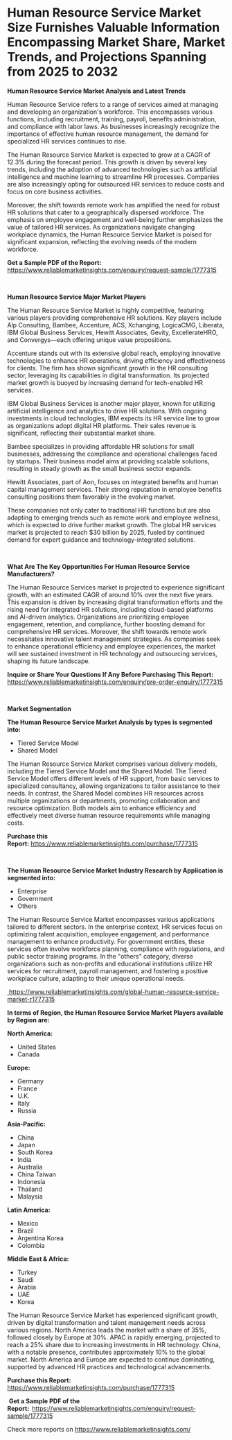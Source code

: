 <p><h1>Human Resource Service Market Size Furnishes Valuable Information Encompassing Market Share, Market Trends, and Projections Spanning from 2025 to 2032</h1></p><p><strong>Human Resource Service Market Analysis and Latest Trends</strong></p>
<p><p>Human Resource Service refers to a range of services aimed at managing and developing an organization's workforce. This encompasses various functions, including recruitment, training, payroll, benefits administration, and compliance with labor laws. As businesses increasingly recognize the importance of effective human resource management, the demand for specialized HR services continues to rise.</p><p>The Human Resource Service Market is expected to grow at a CAGR of 12.3% during the forecast period. This growth is driven by several key trends, including the adoption of advanced technologies such as artificial intelligence and machine learning to streamline HR processes. Companies are also increasingly opting for outsourced HR services to reduce costs and focus on core business activities. </p><p>Moreover, the shift towards remote work has amplified the need for robust HR solutions that cater to a geographically dispersed workforce. The emphasis on employee engagement and well-being further emphasizes the value of tailored HR services. As organizations navigate changing workplace dynamics, the Human Resource Service Market is poised for significant expansion, reflecting the evolving needs of the modern workforce.</p></p>
<p><strong>Get a Sample PDF of the Report:&nbsp;</strong> <a href="https://www.reliablemarketinsights.com/enquiry/request-sample/1777315?utm_campaign=2988&utm_medium=2&utm_source=Github&utm_content=ia&utm_term=09032025&utm_id=human-resource-service">https://www.reliablemarketinsights.com/enquiry/request-sample/1777315</a></p>
<p>&nbsp;</p>
<p><strong>Human Resource Service Major Market Players</strong></p>
<p><p>The Human Resource Service Market is highly competitive, featuring various players providing comprehensive HR solutions. Key players include Alp Consulting, Bambee, Accenture, ACS, Xchanging, LogicaCMG, Liberata, IBM Global Business Services, Hewitt Associates, Gevity, ExcellerateHRO, and Convergys—each offering unique value propositions.</p><p>Accenture stands out with its extensive global reach, employing innovative technologies to enhance HR operations, driving efficiency and effectiveness for clients. The firm has shown significant growth in the HR consulting sector, leveraging its capabilities in digital transformation. Its projected market growth is buoyed by increasing demand for tech-enabled HR services.</p><p>IBM Global Business Services is another major player, known for utilizing artificial intelligence and analytics to drive HR solutions. With ongoing investments in cloud technologies, IBM expects its HR service line to grow as organizations adopt digital HR platforms. Their sales revenue is significant, reflecting their substantial market share.</p><p>Bambee specializes in providing affordable HR solutions for small businesses, addressing the compliance and operational challenges faced by startups. Their business model aims at providing scalable solutions, resulting in steady growth as the small business sector expands.</p><p>Hewitt Associates, part of Aon, focuses on integrated benefits and human capital management services. Their strong reputation in employee benefits consulting positions them favorably in the evolving market.</p><p>These companies not only cater to traditional HR functions but are also adapting to emerging trends such as remote work and employee wellness, which is expected to drive further market growth. The global HR services market is projected to reach $30 billion by 2025, fueled by continued demand for expert guidance and technology-integrated solutions.</p></p>
<p>&nbsp;</p>
<p><strong>What Are The Key Opportunities For Human Resource Service Manufacturers?</strong></p>
<p><p>The Human Resource Services market is projected to experience significant growth, with an estimated CAGR of around 10% over the next five years. This expansion is driven by increasing digital transformation efforts and the rising need for integrated HR solutions, including cloud-based platforms and AI-driven analytics. Organizations are prioritizing employee engagement, retention, and compliance, further boosting demand for comprehensive HR services. Moreover, the shift towards remote work necessitates innovative talent management strategies. As companies seek to enhance operational efficiency and employee experiences, the market will see sustained investment in HR technology and outsourcing services, shaping its future landscape.</p></p>
<p><strong>Inquire or Share Your Questions If Any Before Purchasing This Report:</strong> <a href="https://www.reliablemarketinsights.com/enquiry/pre-order-enquiry/1777315?utm_campaign=2988&utm_medium=2&utm_source=Github&utm_content=ia&utm_term=09032025&utm_id=human-resource-service">https://www.reliablemarketinsights.com/enquiry/pre-order-enquiry/1777315</a></p>
<p>&nbsp;</p>
<p><strong>Market Segmentation</strong></p>
<p><strong>The Human Resource Service Market Analysis by types is segmented into:</strong></p>
<p><ul><li>Tiered Service Model</li><li>Shared Model</li></ul></p>
<p><p>The Human Resource Service Market comprises various delivery models, including the Tiered Service Model and the Shared Model. The Tiered Service Model offers different levels of HR support, from basic services to specialized consultancy, allowing organizations to tailor assistance to their needs. In contrast, the Shared Model combines HR resources across multiple organizations or departments, promoting collaboration and resource optimization. Both models aim to enhance efficiency and effectively meet diverse human resource requirements while managing costs.</p></p>
<p><strong>Purchase this Report:&nbsp;</strong><a href="https://www.reliablemarketinsights.com/purchase/1777315?utm_campaign=2988&utm_medium=2&utm_source=Github&utm_content=ia&utm_term=09032025&utm_id=human-resource-service">https://www.reliablemarketinsights.com/purchase/1777315</a></p>
<p>&nbsp;</p>
<p><strong>The Human Resource Service Market Industry Research by Application is segmented into:</strong></p>
<p><ul><li>Enterprise</li><li>Government</li><li>Others</li></ul></p>
<p><p>The Human Resource Service Market encompasses various applications tailored to different sectors. In the enterprise context, HR services focus on optimizing talent acquisition, employee engagement, and performance management to enhance productivity. For government entities, these services often involve workforce planning, compliance with regulations, and public sector training programs. In the "others" category, diverse organizations such as non-profits and educational institutions utilize HR services for recruitment, payroll management, and fostering a positive workplace culture, adapting to their unique operational needs.</p></p>
<p><a href="https://www.reliablemarketinsights.com/global-human-resource-service-market-r1777315?utm_campaign=2988&utm_medium=2&utm_source=Github&utm_content=ia&utm_term=09032025&utm_id=human-resource-service">&nbsp;https://www.reliablemarketinsights.com/global-human-resource-service-market-r1777315</a></p>
<p><strong>In terms of Region, the Human Resource Service Market Players available by Region are:</strong></p>
<p>
    <p> <strong> North America: </strong>
        <ul>
            <li>United States</li>
            <li>Canada</li>
        </ul>
        </p> 
    <p> <strong> Europe: </strong>
        <ul>
            <li>Germany</li>
            <li>France</li>
            <li>U.K.</li>
            <li>Italy</li>
            <li>Russia</li>
        </ul>
        </p> 
    <p> <strong> Asia-Pacific: </strong>
        <ul>
            <li>China</li>
            <li>Japan</li>
            <li>South Korea</li>
            <li>India</li>
            <li>Australia</li>
            <li>China Taiwan</li>
            <li>Indonesia</li>
            <li>Thailand</li>
            <li>Malaysia</li>
        </ul>
        </p> 
    <p> <strong> Latin America: </strong>
        <ul>
            <li>Mexico</li>
            <li>Brazil</li>
            <li>Argentina Korea</li>
            <li>Colombia</li>
        </ul>
        </p> 
    <p> <strong> Middle East & Africa: </strong>
        <ul>
            <li>Turkey</li>
            <li>Saudi</li>
            <li>Arabia</li>
            <li>UAE</li>
            <li>Korea</li>
        </ul>
    </p>
    </p>
<p><p>The Human Resource Service Market has experienced significant growth, driven by digital transformation and talent management needs across various regions. North America leads the market with a share of 35%, followed closely by Europe at 30%. APAC is rapidly emerging, projected to reach a 25% share due to increasing investments in HR technology. China, with a notable presence, contributes approximately 10% to the global market. North America and Europe are expected to continue dominating, supported by advanced HR practices and technological advancements.</p></p>
<p><strong>Purchase this Report: </strong><a href="https://www.reliablemarketinsights.com/purchase/1777315?utm_campaign=2988&utm_medium=2&utm_source=Github&utm_content=ia&utm_term=09032025&utm_id=human-resource-service">https://www.reliablemarketinsights.com/purchase/1777315</a></p>
<p>&nbsp;<strong>Get a Sample PDF of the Report:&nbsp;&nbsp;</strong><a href="https://www.reliablemarketinsights.com/enquiry/request-sample/1777315?utm_campaign=2988&utm_medium=2&utm_source=Github&utm_content=ia&utm_term=09032025&utm_id=human-resource-service">https://www.reliablemarketinsights.com/enquiry/request-sample/1777315</a></p>
<p><strong></strong></p>
<p>Check more reports on <a href="https://www.reliablemarketinsights.com/?utm_campaign=2988&utm_medium=2&utm_source=Github&utm_content=ia&utm_term=09032025&utm_id=human-resource-service">https://www.reliablemarketinsights.com/</a></p>